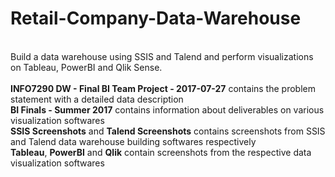 # Retail-Company-Data-Warehouse
<br />
Build a data warehouse using SSIS and Talend and perform visualizations on Tableau, PowerBI and Qlik Sense.<br />
<br />
<b>INFO7290 DW - Final BI Team Project - 2017-07-27</b> contains the problem statement with a detailed data description <br />
<b>BI Finals - Summer 2017</b> contains information about deliverables on various visualization softwares <br />
<b>SSIS Screenshots</b> and <b>Talend Screenshots</b> contains screenshots from SSIS and Talend data warehouse building softwares respectively <br />
<b>Tableau</b>, <b>PowerBI</b> and <b>Qlik</b> contain screenshots from the respective data visualization softwares <br />
